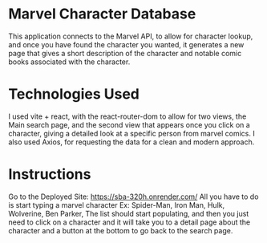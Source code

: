 # Marvel Character Database

This application connects to the Marvel API, to allow for character lookup, and once you have found the character you wanted, it generates a new page that gives a short description of the character and notable comic books associated with the character.

# Technologies Used

I used vite + react, with the react-router-dom to allow for two views, the Main search page, and the second view that appears once you click on a character, giving a detailed look at a specific person from marvel comics. I also used Axios, for requesting the data for a clean and modern approach.

# Instructions

Go to the Deployed Site: https://sba-320h.onrender.com/
All you have to do is start typing a marvel character
Ex:
Spider-Man,
Iron Man,
Hulk,
Wolverine,
Ben Parker,
The list should start populating, and then you just need to click on a character and it will take you to a detail page about the character and a button at the bottom to go back to the search page.
